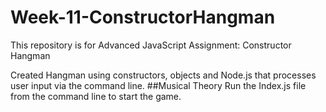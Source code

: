 # Week-11-ConstructorHangman
This repository is for Advanced JavaScript Assignment: Constructor Hangman

Created Hangman using constructors, objects and Node.js that processes user input via the command line.
##Musical Theory
Run the Index.js file from the command line to start the game.


